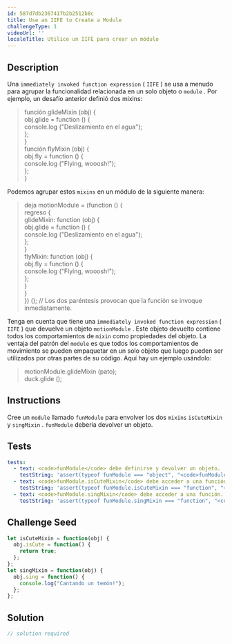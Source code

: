 ```yaml
---
id: 587d7db2367417b2b2512b8c
title: Use an IIFE to Create a Module
challengeType: 1
videoUrl: ''
localeTitle: Utilice un IIFE para crear un módulo
---
```


## Description
<section id="description"> Una <code>immediately invoked function expression</code> ( <code>IIFE</code> ) se usa a menudo para agrupar la funcionalidad relacionada en un solo objeto o <code>module</code> . Por ejemplo, un desafío anterior definió dos mixins: <blockquote> función glideMixin (obj) { <br> obj.glide = function () { <br> console.log (&quot;Deslizamiento en el agua&quot;); <br> }; <br> } <br> función flyMixin (obj) { <br> obj.fly = function () { <br> console.log (&quot;Flying, wooosh!&quot;); <br> }; <br> } </blockquote> Podemos agrupar estos <code>mixins</code> en un módulo de la siguiente manera: <blockquote> deja motionModule = (function () { <br> regreso { <br> glideMixin: function (obj) { <br> obj.glide = function () { <br> console.log (&quot;Deslizamiento en el agua&quot;); <br> }; <br> } <br> flyMixin: function (obj) { <br> obj.fly = function () { <br> console.log (&quot;Flying, wooosh!&quot;); <br> }; <br> } <br> } <br> }) (); // Los dos paréntesis provocan que la función se invoque inmediatamente. </blockquote> Tenga en cuenta que tiene una <code>immediately invoked function expression</code> ( <code>IIFE</code> ) que devuelve un objeto <code>motionModule</code> . Este objeto devuelto contiene todos los comportamientos de <code>mixin</code> como propiedades del objeto. La ventaja del patrón del <code>module</code> es que todos los comportamientos de movimiento se pueden empaquetar en un solo objeto que luego pueden ser utilizados por otras partes de su código. Aquí hay un ejemplo usándolo: <blockquote> motionModule.glideMixin (pato); <br> duck.glide (); </blockquote></section>

## Instructions
<section id="instructions"> Cree un <code>module</code> llamado <code>funModule</code> para envolver los dos <code>mixins</code> <code>isCuteMixin</code> y <code>singMixin</code> . <code>funModule</code> debería devolver un objeto. </section>

## Tests
<section id='tests'>

```yml
tests:
  - text: <code>funModule</code> debe definirse y devolver un objeto.
    testString: 'assert(typeof funModule === "object", "<code>funModule</code> should be defined and return an object.");'
  - text: <code>funModule.isCuteMixin</code> debe acceder a una función.
    testString: 'assert(typeof funModule.isCuteMixin === "function", "<code>funModule.isCuteMixin</code> should access a function.");'
  - text: <code>funModule.singMixin</code> debe acceder a una función.
    testString: 'assert(typeof funModule.singMixin === "function", "<code>funModule.singMixin</code> should access a function.");'

```

</section>

## Challenge Seed
<section id='challengeSeed'>

<div id='js-seed'>

```js
let isCuteMixin = function(obj) {
  obj.isCute = function() {
    return true;
  };
};
let singMixin = function(obj) {
  obj.sing = function() {
    console.log("Cantando un temón!");
  };
};

```

</div>



</section>

## Solution
<section id='solution'>

```js
// solution required
```
</section>
